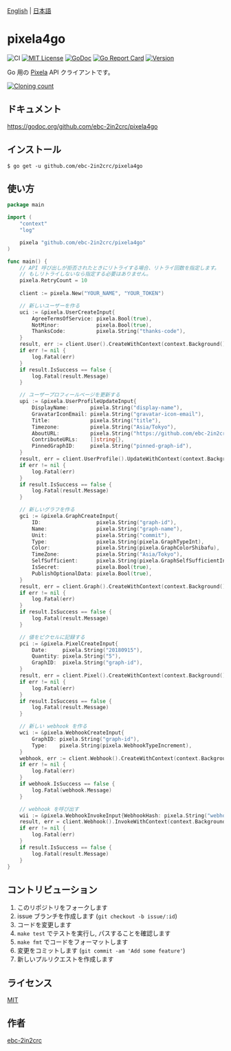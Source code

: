 [English](README.md) | [日本語](README_ja.md)

# pixela4go

![CI](https://github.com/ebc-2in2crc/pixela4go/actions/workflows/pr.yml/badge.svg)
[![MIT License](http://img.shields.io/badge/license-MIT-blue.svg?style=flat)](LICENSE)
[![GoDoc](https://godoc.org/github.com/ebc-2in2crc/pixela4go?status.svg)](https://pkg.go.dev/github.com/ebc-2in2crc/pixela4go)
[![Go Report Card](https://goreportcard.com/badge/github.com/ebc-2in2crc/pixela4go)](https://goreportcard.com/report/github.com/ebc-2in2crc/pixela4go)
[![Version](https://img.shields.io/github/release/ebc-2in2crc/pixela4go.svg?label=version)](https://img.shields.io/github/release/ebc-2in2crc/pixela4go.svg?label=version)

Go 用の [Pixela](https://pixe.la/) API クライアントです。

[![Cloning count](https://pixe.la/v1/users/ebc-2in2crc/graphs/pixela4go-clone)](https://pixe.la/v1/users/ebc-2in2crc/graphs/pixela4go-clone.html)

## ドキュメント

https://godoc.org/github.com/ebc-2in2crc/pixela4go

## インストール

```
$ go get -u github.com/ebc-2in2crc/pixela4go
```

## 使い方

```go
package main

import (
	"context"
	"log"

	pixela "github.com/ebc-2in2crc/pixela4go"
)

func main() {
	// API 呼び出しが拒否されたときにリトライする場合、リトライ回数を指定します。
	// もしリトライしないなら指定する必要はありません。
	pixela.RetryCount = 10
	
	client := pixela.New("YOUR_NAME", "YOUR_TOKEN")

	// 新しいユーザーを作る
	uci := &pixela.UserCreateInput{
		AgreeTermsOfService: pixela.Bool(true),
		NotMinor:            pixela.Bool(true),
		ThanksCode:          pixela.String("thanks-code"),
	}
	result, err := client.User().CreateWithContext(context.Background(), uci)
	if err != nil {
		log.Fatal(err)
	}
	if result.IsSuccess == false {
		log.Fatal(result.Message)
	}

	// ユーザープロフィールページを更新する
	upi := &pixela.UserProfileUpdateInput{
		DisplayName:       pixela.String("display-name"),
		GravatarIconEmail: pixela.String("gravatar-icon-email"),
		Title:             pixela.String("title"),
		Timezone:          pixela.String("Asia/Tokyo"),
		AboutURL:          pixela.String("https://github.com/ebc-2in2crc"),
		ContributeURLs:    []string{},
		PinnedGraphID:     pixela.String("pinned-graph-id"),
	}
	result, err = client.UserProfile().UpdateWithContext(context.Background(), upi)
	if err != nil {
		log.Fatal(err)
	}
	if result.IsSuccess == false {
		log.Fatal(result.Message)
	}

	// 新しいグラフを作る
	gci := &pixela.GraphCreateInput{
		ID:                  pixela.String("graph-id"),
		Name:                pixela.String("graph-name"),
		Unit:                pixela.String("commit"),
		Type:                pixela.String(pixela.GraphTypeInt),
		Color:               pixela.String(pixela.GraphColorShibafu),
		TimeZone:            pixela.String("Asia/Tokyo"),
		SelfSufficient:      pixela.String(pixela.GraphSelfSufficientIncrement),
		IsSecret:            pixela.Bool(true),
		PublishOptionalData: pixela.Bool(true),
	}
	result, err = client.Graph().CreateWithContext(context.Background(), gci)
	if err != nil {
		log.Fatal(err)
	}
	if result.IsSuccess == false {
		log.Fatal(result.Message)
	}

	// 値をピクセルに記録する
	pci := &pixela.PixelCreateInput{
		Date:     pixela.String("20180915"),
		Quantity: pixela.String("5"),
		GraphID:  pixela.String("graph-id"),
	}
	result, err = client.Pixel().CreateWithContext(context.Background(), pci)
	if err != nil {
		log.Fatal(err)
	}
	if result.IsSuccess == false {
		log.Fatal(result.Message)
	}

	// 新しい webhook を作る
	wci := &pixela.WebhookCreateInput{
		GraphID: pixela.String("graph-id"),
		Type:    pixela.String(pixela.WebhookTypeIncrement),
	}
	webhook, err := client.Webhook().CreateWithContext(context.Background(), wci)
	if err != nil {
		log.Fatal(err)
	}
	if webhook.IsSuccess == false {
		log.Fatal(webhook.Message)
	}

	// webhook を呼び出す
	wii := &pixela.WebhookInvokeInput{WebhookHash: pixela.String("webhook-hash")}
	result, err = client.Webhook().InvokeWithContext(context.Background(), wii)
	if err != nil {
		log.Fatal(err)
	}
	if result.IsSuccess == false {
		log.Fatal(result.Message)
	}
}
```

## コントリビューション

1. このリポジトリをフォークします
2. issue ブランチを作成します (`git checkout -b issue/:id`)
3. コードを変更します
4. `make test` でテストを実行し, パスすることを確認します
5. `make fmt` でコードをフォーマットします
6. 変更をコミットします (`git commit -am 'Add some feature'`)
7. 新しいプルリクエストを作成します

## ライセンス

[MIT](https://github.com/ebc-2in2crc/pixela4go/blob/master/LICENSE)

## 作者

[ebc-2in2crc](https://github.com/ebc-2in2crc)
